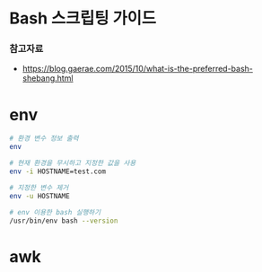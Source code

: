 # Bash 스크립팅 가이드

### 참고자료
- https://blog.gaerae.com/2015/10/what-is-the-preferred-bash-shebang.html


# env
```bash
# 환경 변수 정보 출력
env

# 현재 환경을 무시하고 지정한 값을 사용
env -i HOSTNAME=test.com

# 지정한 변수 제거
env -u HOSTNAME

# env 이용한 bash 실행하기
/usr/bin/env bash --version
```

# awk